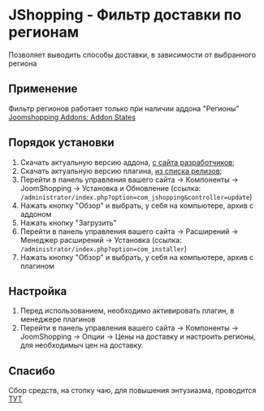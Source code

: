 # JShopping - Фильтр доставки по регионам
Позволяет выводить способы доставки, в зависимости от выбранного региона

## Применение
Фильтр регионов работает только при наличии аддона "Регионы" [Joomshopping Addons: Addon States](https://www.webdesigner-profi.de/joomla-webdesign/shop/addons/addon-states.html)

## Порядок установки
1. Скачать актуальную версию аддона, [с сайта разработчиков](https://www.webdesigner-profi.de/joomla-webdesign/shop/addons/addon-states.html);
2. Скачать актуальную версию плагина, [из списка релизов](https://github.com/webmasterskaya/jshopping-region-filter-sm/releases/latest);
3. Перейти в панель управления вашего сайта -> Компоненты -> JoomShopping -> Установка и Обновление (ссылка: `/administrator/index.php?option=com_jshopping&controller=update`)
4. Нажать кнопку "Обзор" и выбрать, у себя на компьютере, архив с аддоном
5. Нажать кнопку "Загрузить"
6. Перейти в панель управления вашего сайта -> Расширений -> Менеджер расширений -> Установка (ссылка: `/administrator/index.php?option=com_installer`)
7. Нажать кнопку "Обзор" и выбрать, у себя на компьютере, архив с плагином

## Настройка
1. Перед использованием, необходимо активировать плагин, в менеджере плагинов
2. Перейти в панель управления вашего сайта -> Компоненты -> JoomShopping -> Опции -> Цены на доставку и настроить регионы, для необходимыч цен на доставку.

## Спасибо
Сбор средств, на стопку чаю, для повышения энтузиазма, проводится [ТУТ](https://yasobe.ru/na/whiskey_for_artem)
